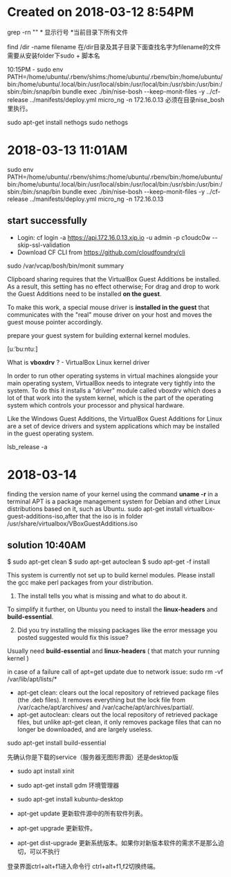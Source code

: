 # Created on 2018-03-12 8:54PM

grep -rn "" * 显示行号 *当前目录下所有文件

find /dir -name filename  在/dir目录及其子目录下面查找名字为filename的文件
需要从安装folder下sudo + 脚本名

10:15PM - sudo env PATH=/home/ubuntu/.rbenv/shims:/home/ubuntu/.rbenv/bin:/home/ubuntu/bin:/home/ubuntu/.local/bin:/usr/local/sbin:/usr/local/bin:/usr/sbin:/usr/bin:/sbin:/bin:/snap/bin bundle exec ./bin/nise-bosh --keep-monit-files -y ../cf-release ../manifests/deploy.yml micro_ng -n 172.16.0.13 必须在目录nise_bosh里执行。

sudo apt-get install nethogs
sudo nethogs

# 2018-03-13 11:01AM
sudo env PATH=/home/ubuntu/.rbenv/shims:/home/ubuntu/.rbenv/bin:/home/ubuntu/bin:/home/ubuntu/.local/bin:/usr/local/sbin:/usr/local/bin:/usr/sbin:/usr/bin:/sbin:/bin:/snap/bin bundle exec ./bin/nise-bosh --keep-monit-files -y ../cf-release ../manifests/deploy.yml micro_ng -n 172.16.0.13

## start successfully

* Login: cf login -a https://api.172.16.0.13.xip.io -u admin -p c1oudc0w --skip-ssl-validation
* Download CF CLI from https://github.com/cloudfoundry/cli

sudo /var/vcap/bosh/bin/monit summary

Clipboard sharing requires that the VirtualBox Guest Additions be installed. As a result, this setting has no effect otherwise;
For drag and drop to work the Guest Additions need to be installed **on the guest**.

To make this work, a special mouse driver is **installed in the guest** that communicates with the "real" mouse driver on your host and moves the guest mouse pointer accordingly.

prepare your guest system for building external kernel modules.

[uːˈbuːntuː] 

What is **vboxdrv** ? - VirtualBox Linux kernel driver

In order to run other operating systems in virtual machines alongside your main operating system, VirtualBox needs to integrate very tightly into the system. To do this it installs a "driver" module called vboxdrv which does a lot of that work into the system kernel, which is the part of the operating system which controls your processor and physical hardware.

Like the Windows Guest Additions, the VirtualBox Guest Additions for Linux are a set of device drivers and system applications which may be installed in the guest operating system.

lsb_release -a

# 2018-03-14

finding the version name of your kernel using the command **uname -r** in a terminal
APT is a package management system for Debian and other Linux distributions based on it, such as Ubuntu.
sudo apt-get install virtualbox-guest-additions-iso,after that the iso is in folder /usr/share/virtualbox/VBoxGuestAdditions.iso

## solution 10:40AM
$ sudo apt-get clean
$ sudo apt-get autoclean
$ sudo apt-get -f install

This system is currently not set up to build kernel modules.
Please install the gcc make perl packages from your distribution.

1. The install tells you what is missing and what to do about it.

To simplify it further, on Ubuntu you need to install the **linux-headers** and **build-essential**.

2. Did you try installing the missing packages like the error message you posted suggested would fix this issue?

Usually need **build-essential** and **linux-headers** ( that match your running kernel )

in case of a failure call of apt=get update due to network issue: sudo rm -vf /var/lib/apt/lists/*

* apt-get clean: clears out the local repository of retrieved package files (the .deb files). It removes everything but the lock file from /var/cache/apt/archives/ and /var/cache/apt/archives/partial/.
* apt-get autoclean: clears out the local repository of retrieved package files, but unlike apt-get clean, it only removes package files that can no longer be downloaded, and are largely useless.

sudo apt-get install build-essential

先确认你是下载的service（服务器无图形界面）还是desktop版

* sudo apt install xinit
* sudo apt-get install gdm 环境管理器
* sudo apt-get install kubuntu-desktop

* apt-get update 更新软件源中的所有软件列表。 
* apt-get upgrade 更新软件。 
* apt-get dist-upgrade 更新系统版本。如果你对新版本软件的需求不是那么迫切，可以不执行

登录界面ctrl+alt+f1进入命令行
ctrl+alt+f1,f2切换终端。
